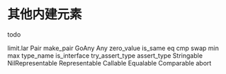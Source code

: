 # **其他内建元素**

todo

limit.lar
Pair
make_pair
GoAny
Any
zero_value
is_same
eq
cmp
swap
min
max
type_name
is_interface
try_assert_type
assert_type
Stringable
NilRepresentable
Representable
Callable
Equalable
Comparable
abort